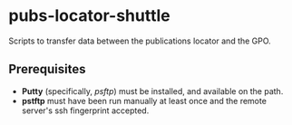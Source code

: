 # pubs-locator-shuttle
Scripts to transfer data between the publications locator and the GPO.

## Prerequisites

* **Putty** (specifically, _psftp_) must be installed, and available on the path.
* **pstftp** must have been run manually at least once and the remote server's ssh fingerprint accepted.
